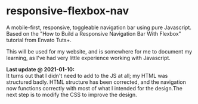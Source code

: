 # responsive-flexbox-nav
A mobile-first, responsive, toggleable navigation bar using pure Javascript. Based on the "How to Build a Responsive Navigation Bar With Flexbox" tutorial from Envato Tuts+.

This will be used for my website, and is somewhere for me to document my learning, as I've had very little experience working with Javascript.

**Last update @ 2021-01-10:**<br />
It turns out that I didn't need to add to the JS at all; my HTML was structured badly. HTML structure has been corrected, and the navigation now functions correctly with most of what I intended for the design.The next step is to modify the CSS to improve the design.
